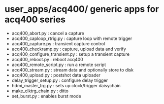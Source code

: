 # user_apps/acq400/  generic apps for acq400 series

* acq400_abort.py : cancel a capture
* acq400_caploop_rtrig.py : capture loop with remote trigger
* acq400_capture.py : transient capture control
* acq400_checkramp.py : capture, upload data and verify
* acq400_configure_transient.py : setup a transient capture
* acq400_reboot.py : reboot acq400
* acq400_remote_script.py : run a remote script
* acq400_stream.py : stream data and optionally store to disk
* acq400_upload.py : postshot data uploader
* delay_trigger_setup.py : configure delay trigger
* hdmi_master_trg.py : sets up clock/trigger daisychain
* make_clktrg_chain.py : ditto
* set_burst.py : enables burst mode

